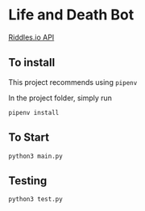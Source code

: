 # Life and Death Bot

[Riddles.io API](https://docs.riddles.io/game-of-life-and-death/api)

## To install
This project recommends using `pipenv`

In the project folder, simply run
```
pipenv install
```


## To Start

```python3 main.py```

## Testing

```python3 test.py```






